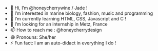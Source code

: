 - 👋 Hi, I’m @honeycherrywine / Jade ! 
- 👀 I’m interested in marine biology, fashion, music and programming
- 🌱 I’m currently learning HTML, CSS, Javascript and C !
- 💞️ I’m looking for an internship in Metz, France
- 📫 How to reach me : @honeycherrydesign
- 😄 Pronouns: She/her
- ⚡ Fun fact: I am an auto-didact in everything I do ! 

<!---
honeycherrywine/honeycherrywine is a ✨ special ✨ repository because its `README.md` (this file) appears on your GitHub profile.
You can click the Preview link to take a look at your changes.
--->
